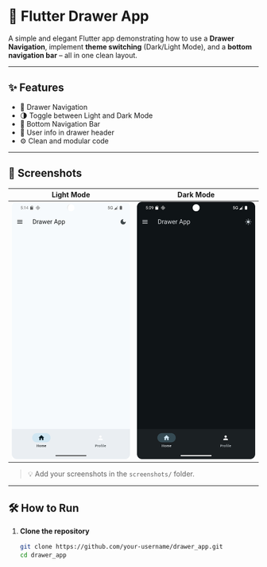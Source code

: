 # 📱 Flutter Drawer App

A simple and elegant Flutter app demonstrating how to use a **Drawer Navigation**, implement **theme switching** (Dark/Light Mode), and a **bottom navigation bar** – all in one clean layout.

---

## ✨ Features

- 🧭 Drawer Navigation
- 🌗 Toggle between Light and Dark Mode
- 📱 Bottom Navigation Bar
- 🧑 User info in drawer header
- ⚙️ Clean and modular code

---

## 🎥 Screenshots

| Light Mode | Dark Mode |
|------------|-----------|
| ![Light Screenshot](screenshots/light.png) | ![Dark Screenshot](screenshots/dark.png) |

> 💡 Add your screenshots in the `screenshots/` folder.

---

## 🛠️ How to Run

1. **Clone the repository**
   ```bash
   git clone https://github.com/your-username/drawer_app.git
   cd drawer_app
